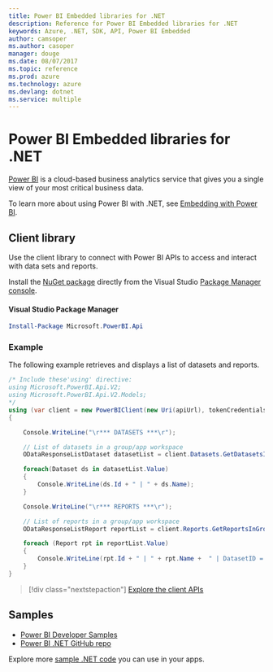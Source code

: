 ```yaml
---
title: Power BI Embedded libraries for .NET
description: Reference for Power BI Embedded libraries for .NET
keywords: Azure, .NET, SDK, API, Power BI Embedded
author: camsoper
ms.author: casoper
manager: douge
ms.date: 08/07/2017
ms.topic: reference
ms.prod: azure
ms.technology: azure
ms.devlang: dotnet
ms.service: multiple
---
```


# Power BI Embedded libraries for .NET

[Power BI](https://powerbi.microsoft.com/) is a cloud-based business analytics service that gives you a single view of your most critical business data.

To learn more about using Power BI with .NET, see [Embedding with Power BI](https://powerbi.microsoft.com/en-us/documentation/powerbi-developer-embedding/).

## Client library

Use the client library to connect with Power BI APIs to access and interact with data sets and reports.

Install the [NuGet package](https://www.nuget.org/packages/Microsoft.PowerBI.Api) directly from the Visual Studio [Package Manager console][PackageManager].

#### Visual Studio Package Manager

```powershell
Install-Package Microsoft.PowerBI.Api
```

### Example

The following example retrieves and displays a list of datasets and reports.

```csharp
/* Include these'using' directive:
using Microsoft.PowerBI.Api.V2;
using Microsoft.PowerBI.Api.V2.Models;
*/
using (var client = new PowerBIClient(new Uri(apiUrl), tokenCredentials))
{

    Console.WriteLine("\r*** DATASETS ***\r");

    // List of datasets in a group/app workspace
    ODataResponseListDataset datasetList = client.Datasets.GetDatasetsInGroup(groupId);

    foreach(Dataset ds in datasetList.Value)
    {
        Console.WriteLine(ds.Id + " | " + ds.Name);
    }

    Console.WriteLine("\r*** REPORTS ***\r");

    // List of reports in a group/app workspace
    ODataResponseListReport reportList = client.Reports.GetReportsInGroup(groupId);

    foreach (Report rpt in reportList.Value)
    {
        Console.WriteLine(rpt.Id + " | " + rpt.Name +  " | DatasetID = " + rpt.DatasetId);
    }
}
```

> [!div class="nextstepaction"]
> [Explore the client APIs](https://powerbi.microsoft.com/documentation/powerbi-developer-rest-api-reference/)

## Samples

* [Power BI Developer Samples](https://github.com/Microsoft/PowerBI-Developer-Samples)
* [Power BI .NET GitHub repo](https://github.com/Microsoft/PowerBI-CSharp)

Explore more [sample .NET code](https://azure.microsoft.com/resources/samples/?platform=dotnet) you can use in your apps.

[PackageManager]: https://docs.microsoft.com/nuget/tools/package-manager-console
